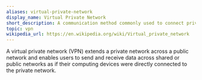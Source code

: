 ```yaml
---
aliases: virtual-private-network
display_name: Virtual Private Network
short_description: A communication method commonly used to connect private networks.
topic: vpn
wikipedia_url: https://en.wikipedia.org/wiki/Virtual_private_network
---
```

A virtual private network (VPN) extends a private network across a public network and enables users to send and receive data across shared or public networks as if their computing devices were directly connected to the private network.

